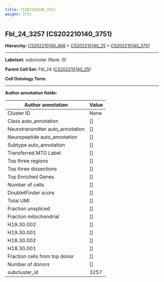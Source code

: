 ```yaml
---
title: CS202210140_3751
weight: 3751
---
```

## Fbl_24_3257 (CS202210140_3751)
<b>Hierarchy: </b>
[CS202210140_466](cell_sets/CS202210140_466.md) >
[CS202210140_25](cell_sets/CS202210140_25.md) >
[CS202210140_3751](cell_sets/CS202210140_3751.md)

---


**Labelset:** subcluster (Rank: 0)

**Parent Cell Set:** Fbl_24 ([CS202210140_25](cell_sets/CS202210140_25.md))



**Cell Ontology Term:** 

[MARKER GENES.]: #


---

[TRANSFERRED ANNOTATIONS.]: #


[AUTHOR ANNOTATION FIELDS.]: #


**Author annotation fields:**

| Author annotation | Value |
|-------------------|-------|
|Cluster ID|None|
|Class auto_annotation|[]|
|Neurotransmitter auto_annotation|[]|
|Neuropeptide auto_annotation|[]|
|Subtype auto_annotation|[]|
|Transferred MTG Label|[]|
|Top three regions|[]|
|Top three dissections|[]|
|Top Enriched Genes|[]|
|Number of cells|[]|
|DoubletFinder score|[]|
|Total UMI|[]|
|Fraction unspliced|[]|
|Fraction mitochondrial|[]|
|H19.30.002|[]|
|H19.30.001|[]|
|H18.30.002|[]|
|H18.30.001|[]|
|Fraction cells from top donor|[]|
|Number of donors|[]|
|subcluster_id|3257|
